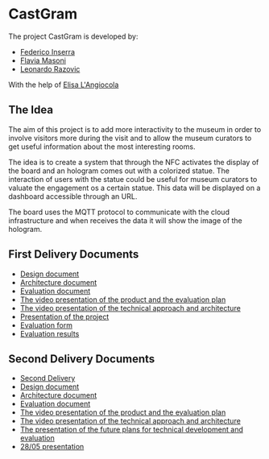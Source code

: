 # CastGram

The project CastGram is developed by:

- [Federico Inserra](https://www.linkedin.com/in/federico-inserra-a99260169/)
- [Flavia Masoni](https://www.linkedin.com/in/flavia-masoni/)
- [Leonardo Razovic](https://www.linkedin.com/in/leonardo-razovic-4b20b1121/)

With the help of [Elisa L'Angiocola](https://www.linkedin.com/in/elisa-l-angiocola-57a69353)

## The Idea

The aim of this project is to add more interactivity to the museum in order to involve visitors more during the visit and to allow the museum curators to get useful information about the most interesting rooms.



The idea is to create a system that through the NFC activates the display of the board and an hologram comes out with a colorized statue. The interaction of users with the statue could be useful for museum curators to valuate the engagement os a certain statue. 
This data will be displayed on a dashboard accessible through an URL.

The board uses the MQTT protocol to communicate with the cloud infrastructure and when receives the data it will show the image of the hologram. 

## First Delivery Documents

- [Design document](/1stDelivery/Design.md)
- [Architecture document](/1stDelivery/Architecture.md)
- [Evaluation document](/1stDelivery/Evaluation.md)
- [The video presentation of the product and the evaluation plan](https://www.youtube.com/watch?v=L3qy94uKGkU&feature=youtu.be)
- [The video presentation of the technical approach and architecture](https://www.youtube.com/watch?v=IcLEndSx2t4&feature=youtu.be)
- [Presentation of the project](https://docs.google.com/presentation/d/1EXZypYZ0uCAltlGvUrAoHb4xfpCnDxEpM-Q-yBL6kMw/edit?usp=sharing)
- [Evaluation form](https://lrazovic.typeform.com/to/UzEcbW)
- [Evaluation results](https://lrazovic.typeform.com/report/UzEcbW/mYDi41SiC8Q4fGKD)

## Second Delivery Documents
- [Second Delivery](https://github.com/federicoInserra/Big-Project-IoT/blob/master/2ndDelivery/2nd%20delivery.md)
- [Design document](/2ndDelivery/Design.md)
- [Architecture document](/2ndDelivery/Architecture.md)
- [Evaluation document](/2ndDelivery/Evaluation.md)
- [The video presentation of the product and the evaluation plan](https://youtu.be/PRMyWFst-rs)
- [The video presentation of the technical approach and architecture](https://www.youtube.com/watch?v=liWqAV-lwe4)
- [The presentation of the future plans for technical development and evaluation ](https://youtu.be/5lAtW3QW4jg)
- [28/05 presentation](https://docs.google.com/presentation/d/1SSP5tCvUbp5Dkc9KxLCV6OZQ3zQDs7Ixy6jjmiDCO1w/edit?usp=sharing)
